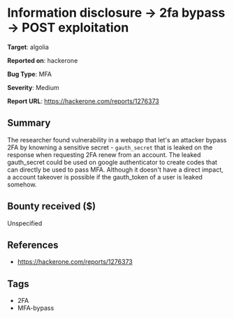 # Information disclosure -> 2fa bypass -> POST exploitation

**Target**: algolia

**Reported on**: hackerone

**Bug Type**: MFA

**Severity**: Medium

**Report URL**: https://hackerone.com/reports/1276373

## Summary
The researcher found vulnerability in a webapp that let's an attacker bypass 2FA by knowning a sensitive secret - `gauth_secret` that is leaked on the response when requesting 2FA renew from an account.
The leaked gauth_secret could be used on google authenticator to create codes that can directly be used to pass MFA. Although it doesn't have a direct impact, a account takeover is possible if the gauth_token of a user is leaked somehow.

## Bounty received ($)
Unspecified

## References
- https://hackerone.com/reports/1276373
## Tags
- 2FA
- MFA-bypass

